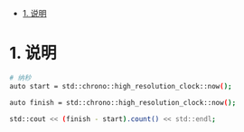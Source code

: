 <!-- TOC -->

- [1. 说明](#1-说明)

<!-- /TOC -->



# 1. 说明


```bash
# 纳秒
auto start = std::chrono::high_resolution_clock::now();

auto finish = std::chrono::high_resolution_clock::now();

std::cout << (finish - start).count() << std::endl;
```
